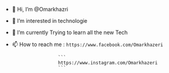 - 👋 Hi, I’m @Omarkhazri
- 👀 I’m interested in technologie
- 🌱 I’m currently Trying to learn all the new Tech
- 📫 How to reach me :
                       ```
                       https://www.facebook.com/Omarkhazeri 
                       ```
                       
                       ```
                       https://www.instagram.com/Omarkhazeri
                       ```

<!---
Omarkhazri/Omarkhazri is a ✨ special ✨ repository because its `README.md` (this file) appears on your GitHub profile.
You can click the Preview link to take a look at your changes.
--->
